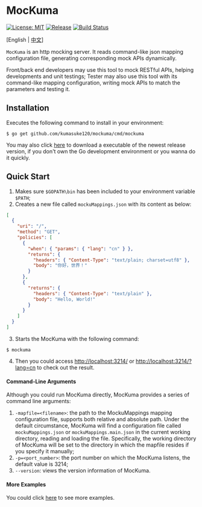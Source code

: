 # MocKuma

[![License: MIT](https://img.shields.io/badge/License-MIT-yellow.svg)](https://opensource.org/licenses/MIT)
[![Release](https://img.shields.io/github/release/kumasuke120/mockuma/all.svg)](https://github.com/kumasuke120/mockuma/releases/latest)
[![Build Status](https://api.travis-ci.org/kumasuke120/mockuma.svg?branch=dev)](https://travis-ci.org/kumasuke120/mockuma)

[English | [中文](README_CN.md)]

`MocKuma` is an http mocking server. It reads command-like json mapping configuration file, generating
corresponding mock APIs dynamically.

Front/back end developers may use this tool to mock RESTful APIs, helping developments and unit testings;
Tester may also use this tool with its command-like mapping configuration, writing mock APIs to match the parameters
and testing it.


## Installation
Executes the following command to install in your environment:
```
$ go get github.com/kumasuke120/mockuma/cmd/mockuma
```

You may also click [here](https://github.com/kumasuke120/mockuma/releases) to download a executable of the newest
release version, if you don't own the Go development environment or you wanna do it quickly.


## Quick Start

1. Makes sure `$GOPATH\bin` has been included to your environment variable `$PATH`;
2. Creates a new file called `mockuMappings.json` with its content as below:
```json
[
  {
    "uri": "/",
    "method": "GET",
    "policies": [
      {
        "when": { "params": { "lang": "cn" } },
        "returns": {
          "headers": { "Content-Type": "text/plain; charset=utf8" },
          "body": "你好，世界！"
        }
      },
      {
        "returns": {
          "headers": { "Content-Type": "text/plain" },
          "body": "Hello, World!"
        }
      }
    ]
  }
]
```
3. Starts the MocKuma with the following command:
```
$ mockuma
```
4. Then you could access [http://localhost:3214/](http://localhost:3214/) or 
[http://localhost:3214/?lang=cn](http://localhost:3214/?lang=cn) to check out the result. 

#### Command-Line Arguments
Although you could run MocKuma directly, MocKuma provides a series of command line arguments:

1. `-mapfile=<filename>`: the path to the MockuMappings mapping configuration file, supports both relative and absolute path. 
Under the default circumstance, MocKuma will find a configuration file called `mockuMappings.json` or `mockuMappings.main.json` 
in the current working directory, reading and loading the file.
Specifically, the working directory of MocKuma will be set to the directory in which the mapfile resides if you specify it manually;
2. `-p=<port_number>`: the port number on which the MocKuma listens, the default value is 3214;
3. `--version`: views the version information of MocKuma.

#### More Examples
You could click [here](example) to see more examples.